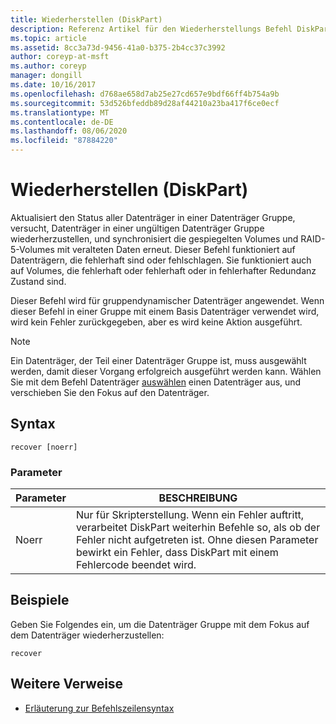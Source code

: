 ```yaml
---
title: Wiederherstellen (DiskPart)
description: Referenz Artikel für den Wiederherstellungs Befehl DiskPart, mit dem der Status aller Datenträger in einer Datenträger Gruppe aktualisiert wird, Datenträger in einer ungültigen Datenträger Gruppe wieder hergestellt werden und gespiegelte Volumes und RAID-5-Volumes mit veralteten Daten neu synchronisiert werden.
ms.topic: article
ms.assetid: 8cc3a73d-9456-41a0-b375-2b4cc37c3992
author: coreyp-at-msft
ms.author: coreyp
manager: dongill
ms.date: 10/16/2017
ms.openlocfilehash: d768ae658d7ab25e27cd657e9bdf66ff4b754a9b
ms.sourcegitcommit: 53d526bfeddb89d28af44210a23ba417f6ce0ecf
ms.translationtype: MT
ms.contentlocale: de-DE
ms.lasthandoff: 08/06/2020
ms.locfileid: "87884220"
---
```

# <a name="recover-diskpart"></a>Wiederherstellen (DiskPart)

Aktualisiert den Status aller Datenträger in einer Datenträger Gruppe, versucht, Datenträger in einer ungültigen Datenträger Gruppe wiederherzustellen, und synchronisiert die gespiegelten Volumes und RAID-5-Volumes mit veralteten Daten erneut. Dieser Befehl funktioniert auf Datenträgern, die fehlerhaft sind oder fehlschlagen. Sie funktioniert auch auf Volumes, die fehlerhaft oder fehlerhaft oder in fehlerhafter Redundanz Zustand sind.

Dieser Befehl wird für gruppendynamischer Datenträger angewendet. Wenn dieser Befehl in einer Gruppe mit einem Basis Datenträger verwendet wird, wird kein Fehler zurückgegeben, aber es wird keine Aktion ausgeführt.

> [!NOTE]
> Ein Datenträger, der Teil einer Datenträger Gruppe ist, muss ausgewählt werden, damit dieser Vorgang erfolgreich ausgeführt werden kann. Wählen Sie mit dem Befehl Datenträger [auswählen](select-disk.md) einen Datenträger aus, und verschieben Sie den Fokus auf den Datenträger.

## <a name="syntax"></a>Syntax

```
recover [noerr]
```

### <a name="parameters"></a>Parameter

| Parameter | BESCHREIBUNG |
|--|--|
| Noerr | Nur für Skripterstellung. Wenn ein Fehler auftritt, verarbeitet DiskPart weiterhin Befehle so, als ob der Fehler nicht aufgetreten ist. Ohne diesen Parameter bewirkt ein Fehler, dass DiskPart mit einem Fehlercode beendet wird. |

## <a name="examples"></a>Beispiele

Geben Sie Folgendes ein, um die Datenträger Gruppe mit dem Fokus auf dem Datenträger wiederherzustellen:

```
recover
```

## <a name="additional-references"></a>Weitere Verweise

- [Erläuterung zur Befehlszeilensyntax](command-line-syntax-key.md)
